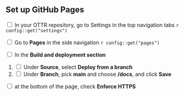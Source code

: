 ## Set up GitHub Pages

<input type="checkbox"> In your OTTR repository, go to Settings in the top navigation tabs `r config::get("settings")`

<input type="checkbox"> Go to **Pages** in the side navigation `r config::get("pages")`

<input type="checkbox"> In the **Build and deployment section**

  1. <input type="checkbox"> Under **Source**, select **Deploy from a branch**
  2. <input type="checkbox"> Under **Branch**, pick **main** and choose **/docs**, and click **Save**

<input type="checkbox"> at the bottom of the page, check **Enforce HTTPS**
